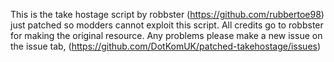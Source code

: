 This is the take hostage script by robbster (https://github.com/rubbertoe98) just patched so modders cannot exploit this script. All credits go to robbster for making the original resource. Any problems please make a new issue on the issue tab, (https://github.com/DotKomUK/patched-takehostage/issues)
